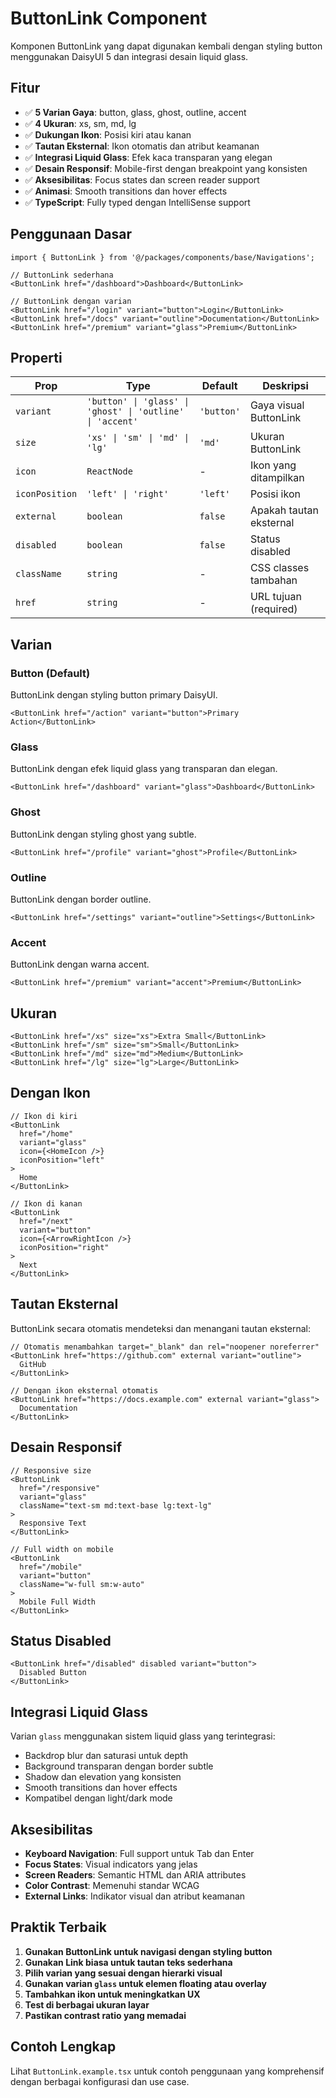# ButtonLink Component

Komponen ButtonLink yang dapat digunakan kembali dengan styling button menggunakan DaisyUI 5 dan integrasi desain liquid glass.

## Fitur

- ✅ **5 Varian Gaya**: button, glass, ghost, outline, accent
- ✅ **4 Ukuran**: xs, sm, md, lg
- ✅ **Dukungan Ikon**: Posisi kiri atau kanan
- ✅ **Tautan Eksternal**: Ikon otomatis dan atribut keamanan
- ✅ **Integrasi Liquid Glass**: Efek kaca transparan yang elegan
- ✅ **Desain Responsif**: Mobile-first dengan breakpoint yang konsisten
- ✅ **Aksesibilitas**: Focus states dan screen reader support
- ✅ **Animasi**: Smooth transitions dan hover effects
- ✅ **TypeScript**: Fully typed dengan IntelliSense support

## Penggunaan Dasar

```tsx
import { ButtonLink } from '@/packages/components/base/Navigations';

// ButtonLink sederhana
<ButtonLink href="/dashboard">Dashboard</ButtonLink>

// ButtonLink dengan varian
<ButtonLink href="/login" variant="button">Login</ButtonLink>
<ButtonLink href="/docs" variant="outline">Documentation</ButtonLink>
<ButtonLink href="/premium" variant="glass">Premium</ButtonLink>
```

## Properti

| Prop | Type | Default | Deskripsi |
|------|------|---------|----------|
| `variant` | `'button' \| 'glass' \| 'ghost' \| 'outline' \| 'accent'` | `'button'` | Gaya visual ButtonLink |
| `size` | `'xs' \| 'sm' \| 'md' \| 'lg'` | `'md'` | Ukuran ButtonLink |
| `icon` | `ReactNode` | - | Ikon yang ditampilkan |
| `iconPosition` | `'left' \| 'right'` | `'left'` | Posisi ikon |
| `external` | `boolean` | `false` | Apakah tautan eksternal |
| `disabled` | `boolean` | `false` | Status disabled |
| `className` | `string` | - | CSS classes tambahan |
| `href` | `string` | - | URL tujuan (required) |

## Varian

### Button (Default)
ButtonLink dengan styling button primary DaisyUI.

```tsx
<ButtonLink href="/action" variant="button">Primary Action</ButtonLink>
```

### Glass
ButtonLink dengan efek liquid glass yang transparan dan elegan.

```tsx
<ButtonLink href="/dashboard" variant="glass">Dashboard</ButtonLink>
```

### Ghost
ButtonLink dengan styling ghost yang subtle.

```tsx
<ButtonLink href="/profile" variant="ghost">Profile</ButtonLink>
```

### Outline
ButtonLink dengan border outline.

```tsx
<ButtonLink href="/settings" variant="outline">Settings</ButtonLink>
```

### Accent
ButtonLink dengan warna accent.

```tsx
<ButtonLink href="/premium" variant="accent">Premium</ButtonLink>
```

## Ukuran

```tsx
<ButtonLink href="/xs" size="xs">Extra Small</ButtonLink>
<ButtonLink href="/sm" size="sm">Small</ButtonLink>
<ButtonLink href="/md" size="md">Medium</ButtonLink>
<ButtonLink href="/lg" size="lg">Large</ButtonLink>
```

## Dengan Ikon

```tsx
// Ikon di kiri
<ButtonLink 
  href="/home" 
  variant="glass"
  icon={<HomeIcon />}
  iconPosition="left"
>
  Home
</ButtonLink>

// Ikon di kanan
<ButtonLink 
  href="/next" 
  variant="button"
  icon={<ArrowRightIcon />}
  iconPosition="right"
>
  Next
</ButtonLink>
```

## Tautan Eksternal

ButtonLink secara otomatis mendeteksi dan menangani tautan eksternal:

```tsx
// Otomatis menambahkan target="_blank" dan rel="noopener noreferrer"
<ButtonLink href="https://github.com" external variant="outline">
  GitHub
</ButtonLink>

// Dengan ikon eksternal otomatis
<ButtonLink href="https://docs.example.com" external variant="glass">
  Documentation
</ButtonLink>
```

## Desain Responsif

```tsx
// Responsive size
<ButtonLink 
  href="/responsive" 
  variant="glass"
  className="text-sm md:text-base lg:text-lg"
>
  Responsive Text
</ButtonLink>

// Full width on mobile
<ButtonLink 
  href="/mobile" 
  variant="button"
  className="w-full sm:w-auto"
>
  Mobile Full Width
</ButtonLink>
```

## Status Disabled

```tsx
<ButtonLink href="/disabled" disabled variant="button">
  Disabled Button
</ButtonLink>
```

## Integrasi Liquid Glass

Varian `glass` menggunakan sistem liquid glass yang terintegrasi:

- Backdrop blur dan saturasi untuk depth
- Background transparan dengan border subtle
- Shadow dan elevation yang konsisten
- Smooth transitions dan hover effects
- Kompatibel dengan light/dark mode

## Aksesibilitas

- **Keyboard Navigation**: Full support untuk Tab dan Enter
- **Focus States**: Visual indicators yang jelas
- **Screen Readers**: Semantic HTML dan ARIA attributes
- **Color Contrast**: Memenuhi standar WCAG
- **External Links**: Indikator visual dan atribut keamanan

## Praktik Terbaik

1. **Gunakan ButtonLink untuk navigasi dengan styling button**
2. **Gunakan Link biasa untuk tautan teks sederhana**
3. **Pilih varian yang sesuai dengan hierarki visual**
4. **Gunakan varian `glass` untuk elemen floating atau overlay**
5. **Tambahkan ikon untuk meningkatkan UX**
6. **Test di berbagai ukuran layar**
7. **Pastikan contrast ratio yang memadai**

## Contoh Lengkap

Lihat `ButtonLink.example.tsx` untuk contoh penggunaan yang komprehensif dengan berbagai konfigurasi dan use case.